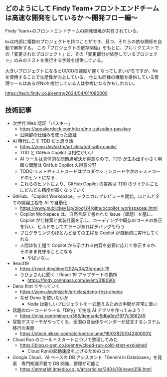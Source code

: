 ## どのようにして Findy Team+フロントエンドチームは高速な開発をしているか 〜開発フロー編〜

Findy Team+のフロントエンドチームの開発環境が共有されている。

`Nx`は内部に複数のプロジェクトを持つことができ、且つ、それらの依存関係を自動で解析する。 この「プロジェクトの依存関係」をもとに、プルリクエストでの「変更されたプロジェクト」と、その「変更部分が依存しているプロジェクト」のみのテストを実行する手段を提供している。

大きいプロジェクトになるとCI/CDの速度が遅くなってしまいがちですが、Nxを使用することで生産性が向上している。
他にも同様の機能を提供している管理ツールはあるがNxを検討している人は参考になるかもしれない。

https://tech.findy.co.jp/entry/2024/04/01/080000

## 技術記事

- 次世代 Web 認証「パスキー」
  - https://speakerdeck.com/nkzn/mo-zatsudan-passkey
  - 公開鍵の仕組みを使った認証
- AI 時代にこそ TDD だと思う話
  - https://zenn.dev/akfm/articles/tdd-with-copilot
  - TDD と GitHub Copilot は相性がいい
  - AI ツールは具体的な問題点解決が得意なので、TDD が生み出す小さく明確な問題は GitHub Copilot の得意分野
  - TODO リストやテストコードはプロダクションコードや次のテストコードのヒントになる
  - これらのヒントにより、GitHub Copilot の提案は TDD のサイクルごとにどんどん精度が高くなっていく
- GitHub、「Copilot Workspace」テクニカルプレビューを開始。ほとんど全ての開発工程を AI で自動化
  - https://www.publickey1.jp/blog/24/githubcopilot_workspaceai.html
  - Copilot Workspace は、自然言語で書かれた Issue（課題）を基に、Copilot が仕様案と実装計画を示し、コーディングや既存のコードの修正を行い、ビルドをしてエラーがあればデバッグも行う
  - プログラミングのほとんど全ての工程を Copilot が自動的に実行してくれる
  - 人間は各工程で Copilot から示される内容を必要に応じて修正するか、そのまま見守ることになる
    - やばいな。。
- React19
  - https://react.dev/blog/2024/04/25/react-19
  - うひょさんに聞く！React 19 アップデートの勘所
    - https://findy.connpass.com/event/318090/
- Deno first でやっていく
  - https://zenn.dev/mizchi/articles/deno-first-choice
  - なぜ Deno を使いたいか
    - Node は新しいプロジェクトを一式整えるための手間が非常に重い
- 話題のローコードツール「Dify」で生成 AI アプリを作ってみよう！
  - https://qiita.com/minorun365/items/4c5dba1de7977c386249
- 官製デスマーチがやってくる、全国の自治体やベンダーが証言するシステム移行の実態
  - https://xtech.nikkei.com/atcl/nxt/column/18/02820/042400001/
- Cloud Run のコールドスタートについて整理してみた
  - https://blog.g-gen.co.jp/entry/cloud-run-cold-start-explained
    - Cloud Runの起動速度を上げるためのコツ
- Google Cloud、AI ベースの DB アシスタント「Gemini in Databases」を発表　専門知識不要で DB 開発、管理が可能に
  - https://atmarkit.itmedia.co.jp/ait/articles/2404/18/news058.html

